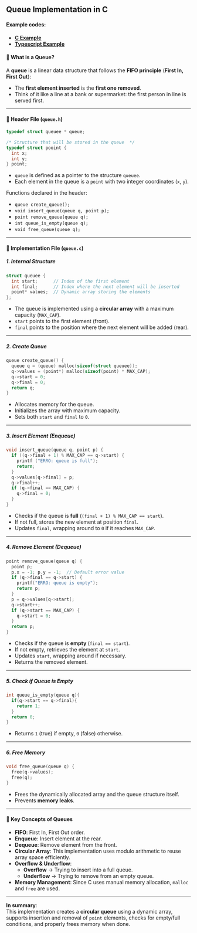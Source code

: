 ## Queue Implementation in C

#### Example codes:

- **[C Example](https://github.com/rapon1kt/algorithms/blob/master/algorithms/queue/c-example/queue.c)**
- **[Typescript Example](https://github.com/rapon1kt/algorithms/blob/master/algorithms/queue/typescript-example/script.ts)**

#### 🔹 What is a Queue?

A **queue** is a linear data structure that follows the **FIFO principle** (**First In, First Out**):

- The **first element inserted** is the **first one removed**.
- Think of it like a line at a bank or supermarket: the first person in line is served first.

---

#### 🔹 Header File (`queue.h`)

```c
typedef struct queuee * queue;

/* Structure that will be stored in the queue  */
typedef struct pooint {
  int x;
  int y;
} point;
```

- `queue` is defined as a pointer to the structure `queuee`.
- Each element in the queue is a `point` with two integer coordinates (`x`, `y`).

Functions declared in the header:

- `queue create_queue();`
- `void insert_queue(queue q, point p);`
- `point remove_queue(queue q);`
- `int queue_is_empty(queue q);`
- `void free_queue(queue q);`

---

#### 🔹 Implementation File (`queue.c`)

##### 1. **Internal Structure**

```c
struct queuee {
  int start;      // Index of the first element
  int final;      // Index where the next element will be inserted
  point* values;  // Dynamic array storing the elements
};
```

- The queue is implemented using a **circular array** with a maximum capacity (`MAX_CAP`).
- `start` points to the first element (front).
- `final` points to the position where the next element will be added (rear).

---

##### 2. **Create Queue**

```c
queue create_queue() {
  queue q = (queue) malloc(sizeof(struct queuee));
  q->values = (point*) malloc(sizeof(point) * MAX_CAP);
  q->start = 0;
  q->final = 0;
  return q;
}
```

- Allocates memory for the queue.
- Initializes the array with maximum capacity.
- Sets both `start` and `final` to `0`.

---

##### 3. **Insert Element (Enqueue)**

```c
void insert_queue(queue q, point p) {
  if ((q->final + 1) % MAX_CAP == q->start) {
    printf ("ERRO: queue is full");
    return;
  }
  q->values[q->final] = p;
  q->final++;
  if (q->final == MAX_CAP) {
    q->final = 0;
  }
}
```

- Checks if the queue is **full** (`(final + 1) % MAX_CAP == start`).
- If not full, stores the new element at position `final`.
- Updates `final`, wrapping around to `0` if it reaches `MAX_CAP`.

---

##### 4. **Remove Element (Dequeue)**

```c
point remove_queue(queue q) {
  point p;
  p.x = -1; p.y = -1;  // Default error value
  if (q->final == q->start) {
    printf("ERRO: queue is empty");
    return p;
  }
  p = q->values[q->start];
  q->start++;
  if (q->start == MAX_CAP) {
    q->start = 0;
  }
  return p;
}
```

- Checks if the queue is **empty** (`final == start`).
- If not empty, retrieves the element at `start`.
- Updates `start`, wrapping around if necessary.
- Returns the removed element.

---

##### 5. **Check if Queue is Empty**

```c
int queue_is_empty(queue q){
  if(q->start == q->final){
    return 1;
  }
  return 0;
}
```

- Returns `1` (true) if empty, `0` (false) otherwise.

---

##### 6. **Free Memory**

```c
void free_queue(queue q) {
  free(q->values);
  free(q);
}
```

- Frees the dynamically allocated array and the queue structure itself.
- Prevents **memory leaks**.

---

#### 🔹 Key Concepts of Queues

- **FIFO**: First In, First Out order.
- **Enqueue**: Insert element at the rear.
- **Dequeue**: Remove element from the front.
- **Circular Array**: This implementation uses modulo arithmetic to reuse array space efficiently.
- **Overflow & Underflow**:
  - **Overflow** → Trying to insert into a full queue.
  - **Underflow** → Trying to remove from an empty queue.
- **Memory Management**: Since C uses manual memory allocation, `malloc` and `free` are used.

---

**In summary**:  
This implementation creates a **circular queue** using a dynamic array, supports insertion and removal of `point` elements, checks for empty/full conditions, and properly frees memory when done.
